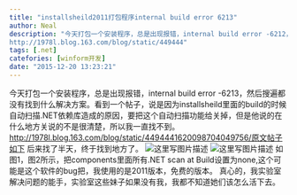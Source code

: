 ```yaml
---
title: "installsheild2011打包程序internal build error 6213"
author: Neal
description: "今天打包一个安装程序，总是出现报错，internal build error -6212，然后搜遍都没有找到什么解决方案。看到一个帖子，说是因为installsheild里面的build的时候自动扫描.NET依赖库造成的原因，要把这个自动扫描功能给关掉，但是他说的在什么地方关说的不是很清楚，所以我一直找不到。 
http://1978l.blog.163.com/blog/static/449444"
tags: [.net]
catefories: [winform开发]
date: "2015-12-20 13:23:21"
---
```

今天打包一个安装程序，总是出现报错，internal build error -6213，然后搜遍都没有找到什么解决方案。看到一个帖子，说是因为installsheild里面的build的时候自动扫描.NET依赖库造成的原因，要把这个自动扫描功能给关掉，但是他说的在什么地方关说的不是很清楚，所以我一直找不到。
http://1978l.blog.163.com/blog/static/4494441620098704049756/原文帖子如下
后来找了半天，终于找到地方了。
![这里写图片描述](http://img.blog.csdn.net/20151220132033630)
![这里写图片描述](http://img.blog.csdn.net/20151220132053859)
如图1，图2所示，把components里面所有.NET scan at Build设置为none,这个可能是这个软件的bug把，我使用的是2011版本，免费的版本。
真心的，我实验室解决问题的能手，实验室这些妹子如果没有我，我都不知道她们该怎么活下去。